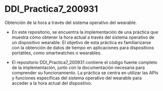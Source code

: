 # DDI_Practica7_200931
Obtención de la hora a través del sistema operativo del wearable.


 - En este repositorio, se encuentra la implementación de una práctica que muestra cómo obtener la hora actual a través del sistema operativo de un dispositivo wearable. El objetivo de esta práctica es familiarizarse con la obtención de datos de tiempo en aplicaciones para dispositivos portátiles, como smartwatches o wearables.

 - El repositorio DDI_Practica7_200931 contiene el código fuente completo de la implementación, junto con la documentación necesaria para comprender su funcionamiento. La práctica se centra en utilizar las APIs y funciones específicas del sistema operativo del wearable para acceder a la hora actual del dispositivo.
